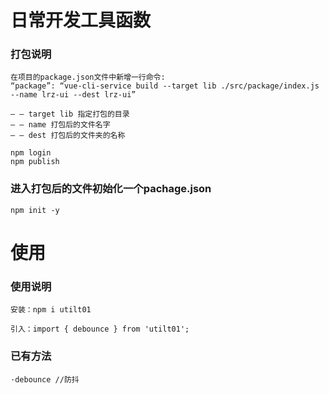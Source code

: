 # 日常开发工具函数

### 打包说明 
```
在项目的package.json文件中新增一行命令:
“package”: “vue-cli-service build --target lib ./src/package/index.js --name lrz-ui --dest lrz-ui”

– – target lib 指定打包的目录
– – name 打包后的文件名字
– – dest 打包后的文件夹的名称

npm login
npm publish   
```
### 进入打包后的文件初始化一个pachage.json
```
npm init -y
```
# 使用

### 使用说明 
```
安装：npm i utilt01

引入：import { debounce } from 'utilt01';
```
### 已有方法
```
·debounce //防抖
```